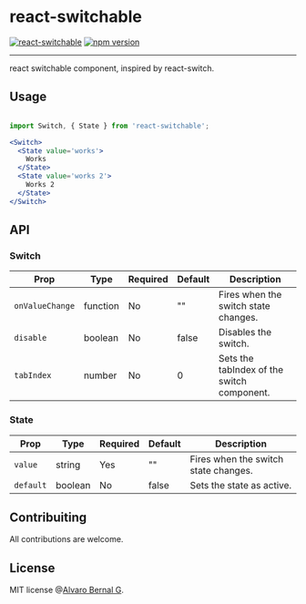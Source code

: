 # react-switchable

[![react-switchable](https://travis-ci.org/AlvaroBernalG/react-switchable.svg?branch=master
)](https://badge.fury.io/js/react-switchable)
[![npm
version](https://badge.fury.io/js/react-switchable.svg)](https://badge.fury.io/js/react-switchable)



---

react switchable component, inspired by react-switch.


## Usage

```jsx

import Switch, { State } from 'react-switchable';

<Switch>
  <State value='works'>
    Works
  </State>
  <State value='works 2'>
    Works 2
  </State>
</Switch>
``` 

## API

### Switch

Prop | Type | Required | Default | Description 
-----|------|----------|---------|-------------
`onValueChange`| function | No |  "" | Fires when the switch state changes.
`disable` | boolean | No | false | Disables the switch. 
`tabIndex` | number | No | 0 | Sets the tabIndex of the switch component.

### State

Prop | Type | Required | Default | Description 
-----|------|----------|---------|-------------
`value`| string | Yes |  "" | Fires when the switch state changes.
`default` | boolean | No | false | Sets the state as active. 


## Contribuiting

All contributions are welcome.

## License

MIT license @[Alvaro Bernal G](https://alvarobg.com).


